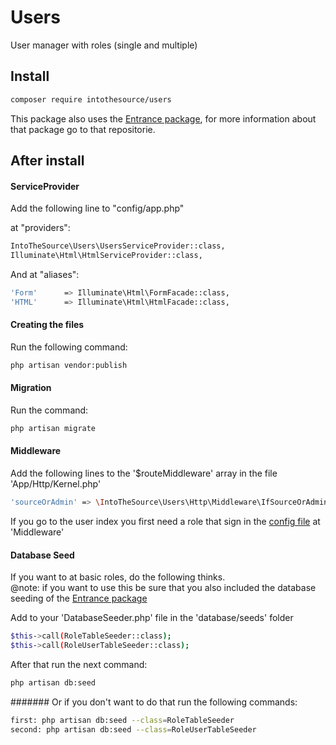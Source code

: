 # Users
User manager with roles (single and multiple)

## Install
```bash
composer require intothesource/users
```

This package also uses the [Entrance package](https://github.com/intothesource/entrance), for more information about that package go to that repositorie.

## After install

#### ServiceProvider
Add the following line to "config/app.php"

at "providers":

```bash
IntoTheSource\Users\UsersServiceProvider::class,
Illuminate\Html\HtmlServiceProvider::class,
```

And at "aliases":

```bash
'Form'      => Illuminate\Html\FormFacade::class,
'HTML'      => Illuminate\Html\HtmlFacade::class,
```

#### Creating the files
Run the following command:

```bash
php artisan vendor:publish
```

#### Migration

Run the command: 
```bash
php artisan migrate
```

#### Middleware

Add the following lines to the '$routeMiddleware' array in the file 'App/Http/Kernel.php'

```bash
'sourceOrAdmin' => \IntoTheSource\Users\Http\Middleware\IfSourceOrAdmin::class,
```

If you go to the user index you first need a role that sign in the [config file](https://github.com/intothesource/users/blob/master/src/config/intothesource.usermanager.php) at 'Middleware'

#### Database Seed

If you want to at basic roles, do the following thinks.<br>
@note: if you want to use this be sure that you also included the database seeding of the [Entrance package](https://github.com/intothesource/entrance)

Add to your 'DatabaseSeeder.php' file in the 'database/seeds' folder
```bash
$this->call(RoleTableSeeder::class);
$this->call(RoleUserTableSeeder::class);
```
After that run the next command:
```bash
php artisan db:seed
```

####### Or
if you don't want to do that run the following commands:
```bash
first: php artisan db:seed --class=RoleTableSeeder
second: php artisan db:seed --class=RoleUserTableSeeder
```
